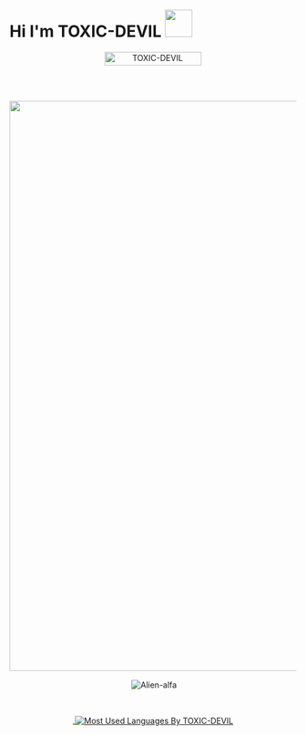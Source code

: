 # Hi I'm TOXIC-DEVIL&nbsp;<a href="Hey"><img src="https://raw.githubusercontent.com/TOXIC-DEVIL/TOXIC-DEVIL/TOXIC-DEVIL-OFFICIAL/media/Hi.gif" width="48px"></a>

<p align="center"> <a href="TOXIC-DEVIL"><img width="170px" height="24" src="https://komarev.com/ghpvc/?username=TOXIC-DEVIL&label=PROFILE%20VISITORS&color=blueviolet&style=flat-square" alt="TOXIC-DEVIL" /></a> </p><br>

&nbsp;<a href="Hey"><img src="https://media0.giphy.com/media/dwSHVIfc331IKFvMdf/giphy.gif" width="1000px"></a>

<div align="center">
<p>&nbsp;<img align="center" src="https://github-readme-stats.vercel.app/api?username=Alien-alfa&show_icons=true&theme=nightowl" alt="Alien-alfa" /></p>

<br><a href="TOXIC-DEVIL"><p align="center">&nbsp;<img align="center" src="https://github-readme-stats.vercel.app/api/top-langs/?username=TOXIC-DEVIL&theme=algolia&layout=compact&langs_count=10&hide_border=true&show_icons=true" alt="Most Used Languages By TOXIC-DEVIL"/></p></a><br> 

